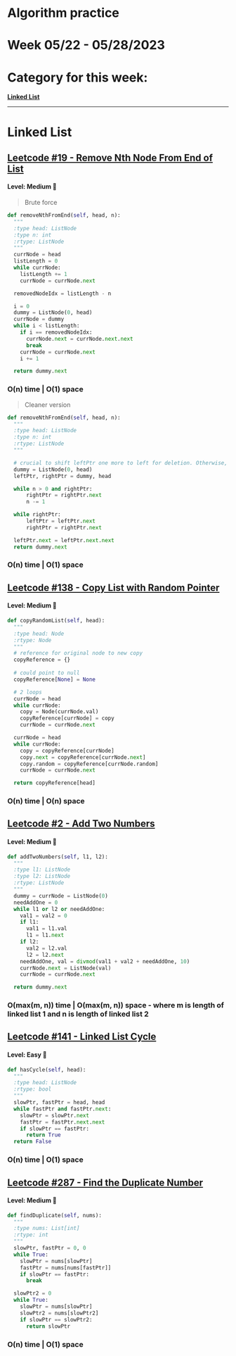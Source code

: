 # Algorithm practice

# Week 05/22 - 05/28/2023


# Category for this week:
**[Linked List](#linked-list)**<br>

---

# Linked List

## [Leetcode #19 - Remove Nth Node From End of List](https://leetcode.com/problems/remove-nth-node-from-end-of-list/)

#### Level: Medium 📘

> Brute force

```python
def removeNthFromEnd(self, head, n):
  """
  :type head: ListNode
  :type n: int
  :rtype: ListNode
  """
  currNode = head
  listLength = 0
  while currNode:
    listLength += 1
    currNode = currNode.next

  removedNodeIdx = listLength - n

  i = 0
  dummy = ListNode(0, head)
  currNode = dummy
  while i < listLength:
    if i == removedNodeIdx:
      currNode.next = currNode.next.next            
      break
    currNode = currNode.next
    i += 1

  return dummy.next
```

### O(n) time | O(1) space

> Cleaner version

```python
def removeNthFromEnd(self, head, n):
  """
  :type head: ListNode
  :type n: int
  :rtype: ListNode
  """

  # crucial to shift leftPtr one more to left for deletion. Otherwise, leftPtr will end up on deleted node; we want to be on one node before it
  dummy = ListNode(0, head)
  leftPtr, rightPtr = dummy, head

  while n > 0 and rightPtr:
      rightPtr = rightPtr.next
      n -= 1

  while rightPtr:
      leftPtr = leftPtr.next
      rightPtr = rightPtr.next

  leftPtr.next = leftPtr.next.next
  return dummy.next
```

### O(n) time | O(1) space


## [Leetcode #138 - Copy List with Random Pointer](https://leetcode.com/problems/copy-list-with-random-pointer/)

#### Level: Medium 📘

```python
def copyRandomList(self, head):
  """
  :type head: Node
  :rtype: Node
  """
  # reference for original node to new copy
  copyReference = {}
  
  # could point to null 
  copyReference[None] = None

  # 2 loops
  currNode = head
  while currNode:
    copy = Node(currNode.val)
    copyReference[currNode] = copy
    currNode = currNode.next

  currNode = head
  while currNode:
    copy = copyReference[currNode]
    copy.next = copyReference[currNode.next]
    copy.random = copyReference[currNode.random]
    currNode = currNode.next

  return copyReference[head]
```

### O(n) time | O(n) space

## [Leetcode #2 - Add Two Numbers](https://leetcode.com/problems/add-two-numbers/)

#### Level: Medium 📘

```python
def addTwoNumbers(self, l1, l2):
  """
  :type l1: ListNode
  :type l2: ListNode
  :rtype: ListNode
  """
  dummy = currNode = ListNode(0)
  needAddOne = 0
  while l1 or l2 or needAddOne:
    val1 = val2 = 0
    if l1:
      val1 = l1.val
      l1 = l1.next
    if l2:
      val2 = l2.val
      l2 = l2.next
    needAddOne, val = divmod(val1 + val2 + needAddOne, 10)
    currNode.next = ListNode(val)
    currNode = currNode.next

  return dummy.next
```

### O(max(m, n)) time | O(max(m, n)) space - where m is length of linked list 1 and n is length of linked list 2

## [Leetcode #141 - Linked List Cycle](https://leetcode.com/problems/linked-list-cycle/)

#### Level: Easy 📗

```python
def hasCycle(self, head):
  """
  :type head: ListNode
  :rtype: bool
  """
  slowPtr, fastPtr = head, head
  while fastPtr and fastPtr.next:
    slowPtr = slowPtr.next
    fastPtr = fastPtr.next.next
    if slowPtr == fastPtr:
      return True
  return False
```

### O(n) time | O(1) space

## [Leetcode #287 - Find the Duplicate Number](https://leetcode.com/problems/find-the-duplicate-number/)

#### Level: Medium 📘

```python
def findDuplicate(self, nums):
  """
  :type nums: List[int]
  :rtype: int
  """
  slowPtr, fastPtr = 0, 0
  while True:
    slowPtr = nums[slowPtr]
    fastPtr = nums[nums[fastPtr]]
    if slowPtr == fastPtr:
      break

  slowPtr2 = 0
  while True:
    slowPtr = nums[slowPtr]
    slowPtr2 = nums[slowPtr2]
    if slowPtr == slowPtr2:
      return slowPtr
```

### O(n) time | O(1) space
